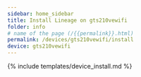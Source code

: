 ```yaml
---
sidebar: home_sidebar
title: Install Lineage on gts210vewifi
folder: info
# name of the page (/{{permalink}}.html)
permalink: /devices/gts210vewifi/install
device: gts210vewifi
---
```

{% include templates/device_install.md %}
